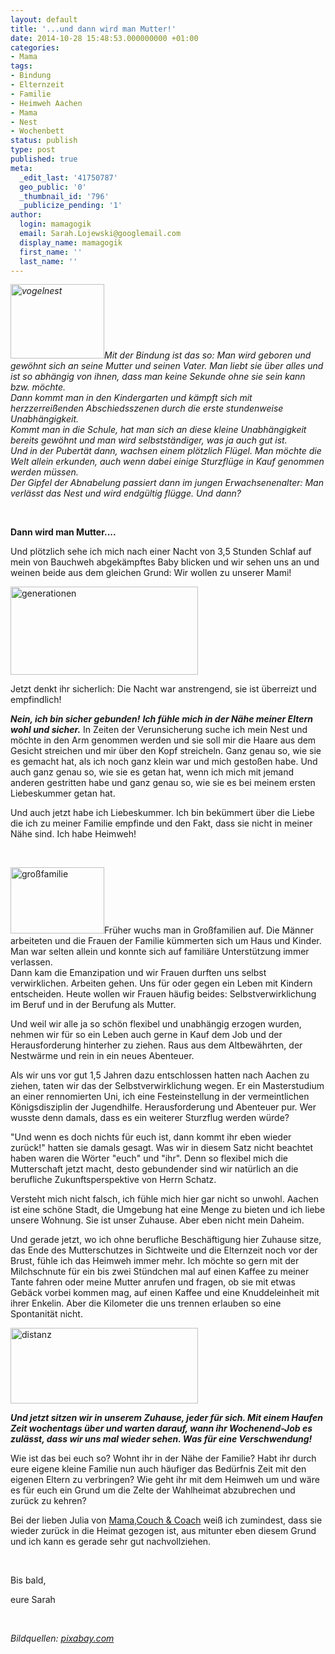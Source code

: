 ```yaml
---
layout: default
title: '...und dann wird man Mutter!'
date: 2014-10-28 15:48:53.000000000 +01:00
categories:
- Mama
tags:
- Bindung
- Elternzeit
- Familie
- Heimweh Aachen
- Mama
- Nest
- Wochenbett
status: publish
type: post
published: true
meta:
  _edit_last: '41750787'
  geo_public: '0'
  _thumbnail_id: '796'
  _publicize_pending: '1'
author:
  login: mamagogik
  email: Sarah.Lojewski@googlemail.com
  display_name: mamagogik
  first_name: ''
  last_name: ''
---
```

<p><em><a href="https://mamagogik.files.wordpress.com/2014/10/nest-241910_1280.jpg"><img class="alignleft size-thumbnail wp-image-797" src="../../images/nest-241910_1280.jpg" alt="vogelnest" width="150" height="119" /></a>Mit der Bindung ist das so: Man wird geboren und gewöhnt sich an seine Mutter und seinen Vater. Man liebt sie über alles und ist so abhängig von ihnen, dass man keine Sekunde ohne sie sein kann bzw. möchte. </em><br />
<em>Dann kommt man in den Kindergarten und kämpft sich mit herzzerreißenden Abschiedsszenen durch die erste stundenweise Unabhängigkeit. </em><br />
<em>Kommt man in die Schule, hat man sich an diese kleine Unabhängigkeit bereits gewöhnt und man wird selbstständiger, was ja auch gut ist. </em><br />
<em>Und in der Pubertät dann, wachsen einem plötzlich Flügel. Man möchte die Welt allein erkunden, auch wenn dabei einige Sturzflüge in Kauf genommen werden müssen. </em><br />
<em>Der Gipfel der Abnabelung passiert dann im jungen Erwachsenenalter: Man verlässt das Nest und wird endgültig flügge. Und dann?</em></p>
<p>&nbsp;</p>
<p><strong>Dann wird man Mutter....</strong></p>
<p><!--more--></p>
<p>Und plötzlich sehe ich mich nach einer Nacht von 3,5 Stunden Schlaf auf mein von Bauchweh abgekämpftes Baby blicken und wir sehen uns an und weinen beide aus dem gleichen Grund: Wir wollen zu unserer Mami!</p>
<p><a href="https://mamagogik.files.wordpress.com/2014/10/generations-462134_1280.jpg"><img class="aligncenter size-medium wp-image-796" src="../../images/generations-462134_1280.jpg" alt="generationen" width="300" height="141" /></a></p>
<p>Jetzt denkt ihr sicherlich: Die Nacht war anstrengend, sie ist überreizt und empfindlich!</p>
<p><em><strong>Nein, ich bin sicher gebunden!</strong> <strong>Ich fühle mich in der Nähe meiner Eltern wohl und sicher.</strong></em> In Zeiten der Verunsicherung suche ich mein Nest und möchte in den Arm genommen werden und sie soll mir die Haare aus dem Gesicht streichen und mir über den Kopf streicheln. Ganz genau so, wie sie es gemacht hat, als ich noch ganz klein war und mich gestoßen habe. Und auch ganz genau so, wie sie es getan hat, wenn ich mich mit jemand anderen gestritten habe und ganz genau so, wie sie es bei meinem ersten Liebeskummer getan hat.</p>
<p>Und auch jetzt habe ich Liebeskummer. Ich bin bekümmert über die Liebe die ich zu meiner Familie empfinde und den Fakt, dass sie nicht in meiner Nähe sind. Ich habe Heimweh!</p>
<p>&nbsp;</p>
<p><a href="https://mamagogik.files.wordpress.com/2014/10/silhouette-74876_1280.jpg"><img class="alignright size-thumbnail wp-image-798" src="../../images/silhouette-74876_1280.jpg" alt="großfamilie" width="150" height="106" /></a>Früher wuchs man in Großfamilien auf. Die Männer arbeiteten und die Frauen der Familie kümmerten sich um Haus und Kinder. Man war selten allein und konnte sich auf familiäre Unterstützung immer verlassen.<br />
Dann kam die Emanzipation und wir Frauen durften uns selbst verwirklichen. Arbeiten gehen. Uns für oder gegen ein Leben mit Kindern entscheiden. Heute wollen wir Frauen häufig beides: Selbstverwirklichung im Beruf und in der Berufung als Mutter.</p>
<p>Und weil wir alle ja so schön flexibel und unabhängig erzogen wurden, nehmen wir für so ein Leben auch gerne in Kauf dem Job und der Herausforderung hinterher zu ziehen. Raus aus dem Altbewährten, der Nestwärme und rein in ein neues Abenteuer.</p>
<p>Als wir uns vor gut 1,5 Jahren dazu entschlossen hatten nach Aachen zu ziehen, taten wir das der Selbstverwirklichung wegen. Er ein Masterstudium an einer rennomierten Uni, ich eine Festeinstellung in der vermeintlichen Königsdisziplin der Jugendhilfe. Herausforderung und Abenteuer pur. Wer wusste denn damals, dass es ein weiterer Sturzflug werden würde?</p>
<p>"Und wenn es doch nichts für euch ist, dann kommt ihr eben wieder zurück!" hatten sie damals gesagt. Was wir in diesem Satz nicht beachtet haben waren die Wörter "euch" und "ihr". Denn so flexibel mich die Mutterschaft jetzt macht, desto gebundender sind wir natürlich an die berufliche Zukunftsperspektive von Herrn Schatz.</p>
<p>Versteht mich nicht falsch, ich fühle mich hier gar nicht so unwohl. Aachen ist eine schöne Stadt, die Umgebung hat eine Menge zu bieten und ich liebe unsere Wohnung. Sie ist unser Zuhause. Aber eben nicht mein Daheim.</p>
<p>Und gerade jetzt, wo ich ohne berufliche Beschäftigung hier Zuhause sitze, das Ende des Mutterschutzes in Sichtweite und die Elternzeit noch vor der Brust, fühle ich das Heimweh immer mehr. Ich möchte so gern mit der Milchschnute für ein bis zwei Stündchen mal auf einen Kaffee zu meiner Tante fahren oder meine Mutter anrufen und fragen, ob sie mit etwas Gebäck vorbei kommen mag, auf einen Kaffee und eine Knuddeleinheit mit ihrer Enkelin. Aber die Kilometer die uns trennen erlauben so eine Spontanität nicht.</p>
<p><a href="https://mamagogik.files.wordpress.com/2014/10/away-494355_1280.jpg"><img class="aligncenter size-medium wp-image-799" src="../../images/away-494355_1280.jpg" alt="distanz" width="300" height="121" /></a></p>
<p><em><strong>Und jetzt sitzen wir in unserem Zuhause, jeder für sich. Mit einem Haufen Zeit wochentags über und warten darauf, wann ihr Wochenend-Job es zulässt, dass wir uns mal wieder sehen. Was für eine Verschwendung!</strong></em></p>
<p>Wie ist das bei euch so? Wohnt ihr in der Nähe der Familie? Habt ihr durch eure eigene kleine Familie nun auch häufiger das Bedürfnis Zeit mit den eigenen Eltern zu verbringen? Wie geht ihr mit dem Heimweh um und wäre es für euch ein Grund um die Zelte der Wahlheimat abzubrechen und zurück zu kehren?</p>
<p>Bei der lieben Julia von <a href="http://mamacouchcoach.blogspot.de/2014/06/wurzeln.html" target="_blank">Mama,Couch &amp; Coach</a> weiß ich zumindest, dass sie wieder zurück in die Heimat gezogen ist, aus mitunter eben diesem Grund und ich kann es gerade sehr gut nachvollziehen.</p>
<p>&nbsp;</p>
<p>Bis bald,</p>
<p>eure Sarah</p>
<p>&nbsp;</p>
<p><em>Bildquellen: <a href="http://www.pixabay.com" target="_blank">pixabay.com</a></em></p>

